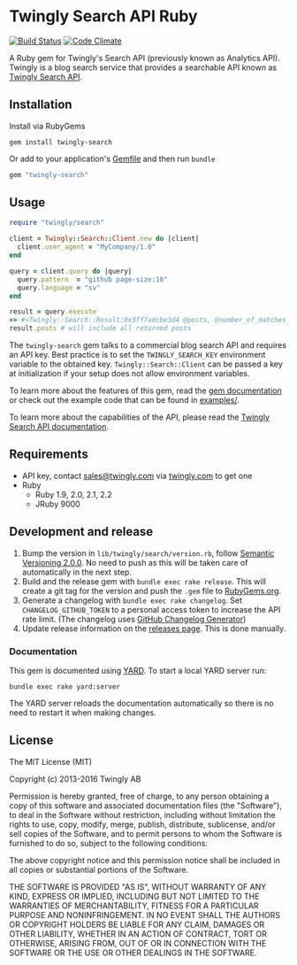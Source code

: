 # Twingly Search API Ruby

[![Build Status](https://travis-ci.org/twingly/twingly-search-api-ruby.png?branch=master)](https://travis-ci.org/twingly/twingly-search-api-ruby)
[![Code Climate](https://codeclimate.com/github/twingly/twingly-search-api-ruby/badges/gpa.svg)](https://codeclimate.com/github/twingly/twingly-search-api-ruby)

A Ruby gem for Twingly's Search API (previously known as Analytics API). Twingly is a blog search service that provides a searchable API known as [Twingly Search API](https://developer.twingly.com/resources/search/).

## Installation

Install via RubyGems

```shell
gem install twingly-search
```

Or add to your application's [Gemfile](http://bundler.io/gemfile.html) and then run `bundle`

```ruby
gem "twingly-search"
```

## Usage

```ruby
require "twingly/search"

client = Twingly::Search::Client.new do |client|
  client.user_agent = "MyCompany/1.0"
end

query = client.query do |query|
  query.pattern  = "github page-size:10"
  query.language = "sv"
end

result = query.execute
=> #<Twingly::Search::Result:0x3ff7adcbe3d4 @posts, @number_of_matches_returned=10, @number_of_matches_total=3035221>
result.posts # will include all returned posts
```

The `twingly-search` gem talks to a commercial blog search API and requires an API key. Best practice is to set the `TWINGLY_SEARCH_KEY` environment variable to the obtained key. `Twingly::Search::Client` can be passed a key at initialization if your setup does not allow environment variables.

To learn more about the features of this gem, read the [gem documentation] or check out the example code that can be found in [examples/](examples/).

To learn more about the capabilities of the API, please read the [Twingly Search API documentation].

[gem documentation]: http://www.rubydoc.info/github/twingly/twingly-search-api-ruby
[Twingly Search API documentation]: https://developer.twingly.com/resources/search/

## Requirements

* API key, contact sales@twingly.com via [twingly.com](https://www.twingly.com/try-for-free/) to get one
* Ruby
  * Ruby 1.9, 2.0, 2.1, 2.2
  * JRuby 9000

## Development and release

1. Bump the version in `lib/twingly/search/version.rb`, follow [Semantic Versioning 2.0.0](http://semver.org/). No need to push as this will be taken care of automatically in the next step.
1. Build and the release gem with `bundle exec rake release`. This will create a git tag for the version and push the `.gem` file to [RubyGems.org].
1. Generate a changelog with `bundle exec rake changelog`. Set `CHANGELOG_GITHUB_TOKEN` to a personal access token to increase the API rate limit. (The changelog uses [GitHub Changelog Generator](https://github.com/skywinder/github-changelog-generator/))
1. Update release information on the [releases page]. This is done manually.

[releases page]: https://github.com/twingly/twingly-search-api-ruby/releases
[RubyGems.org]: https://rubygems.org/

### Documentation

This gem is documented using [YARD]. To start a local YARD server run:

    bundle exec rake yard:server

The YARD server reloads the documentation automatically so there is no need to restart it when making changes.

[YARD]: http://yardoc.org/

## License

The MIT License (MIT)

Copyright (c) 2013-2016 Twingly AB

Permission is hereby granted, free of charge, to any person obtaining a copy of
this software and associated documentation files (the "Software"), to deal in
the Software without restriction, including without limitation the rights to
use, copy, modify, merge, publish, distribute, sublicense, and/or sell copies of
the Software, and to permit persons to whom the Software is furnished to do so,
subject to the following conditions:

The above copyright notice and this permission notice shall be included in all
copies or substantial portions of the Software.

THE SOFTWARE IS PROVIDED "AS IS", WITHOUT WARRANTY OF ANY KIND, EXPRESS OR
IMPLIED, INCLUDING BUT NOT LIMITED TO THE WARRANTIES OF MERCHANTABILITY, FITNESS
FOR A PARTICULAR PURPOSE AND NONINFRINGEMENT. IN NO EVENT SHALL THE AUTHORS OR
COPYRIGHT HOLDERS BE LIABLE FOR ANY CLAIM, DAMAGES OR OTHER LIABILITY, WHETHER
IN AN ACTION OF CONTRACT, TORT OR OTHERWISE, ARISING FROM, OUT OF OR IN
CONNECTION WITH THE SOFTWARE OR THE USE OR OTHER DEALINGS IN THE SOFTWARE.
